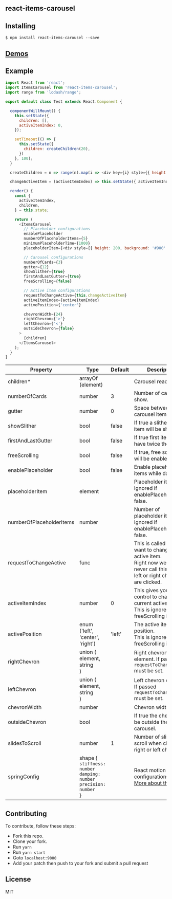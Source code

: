 react-items-carousel
---------------

Installing
------------
```
$ npm install react-items-carousel --save
```

[Demos](http://www.bitriddler.com/playground/items-carousel)
--------------

Example
--------------

```javascript
import React from 'react';
import ItemsCarousel from 'react-items-carousel';
import range from 'lodash/range';

export default class Test extends React.Component {

  componentWillMount() {
    this.setState({
      children: [],
      activeItemIndex: 0,
    });

    setTimeout(() => {
      this.setState({
        children: createChildren(20),
      })
    }, 100);
  }

  createChildren = n => range(n).map(i => <div key={i} style={{ height: 200, background: '#333' }}>{i}</div>);

  changeActiveItem = (activeItemIndex) => this.setState({ activeItemIndex });

  render() {
    const {
      activeItemIndex,
      children,
    } = this.state;

    return (
      <ItemsCarousel
        // Placeholder configurations
        enablePlaceholder
        numberOfPlaceholderItems={5}
        minimumPlaceholderTime={1000}
        placeholderItem={<div style={{ height: 200, background: '#900' }}>Placeholder</div>}

        // Carousel configurations
        numberOfCards={3}
        gutter={12}
        showSlither={true}
        firstAndLastGutter={true}
        freeScrolling={false}

        // Active item configurations
        requestToChangeActive={this.changeActiveItem}
        activeItemIndex={activeItemIndex}
        activePosition={'center'}

        chevronWidth={24}
        rightChevron={'>'}
        leftChevron={'<'}
        outsideChevron={false}
      >
        {children}
      </ItemsCarousel>
    );  
  }
} 
```



| Property | Type | Default | Description |
| --- | --- | --- | --- |
| children* | arrayOf (element) |  | Carousel react items. |
| numberOfCards | number | 3 | Number of cards to show. |
| gutter | number | 0 | Space between carousel items. |
| showSlither | bool | false | If true a slither of next item will be showed. |
| firstAndLastGutter | bool | false | If true first item will have twice the |
| freeScrolling | bool | false | If true, free scrolling will be enabled. |
| enablePlaceholder | bool | false | Enable placeholder items while data loads |
| placeholderItem | element |  | Placeholder item. Ignored if enablePlaceholder is false. |
| numberOfPlaceholderItems | number |  | Number of placeholder items. Ignored if enablePlaceholder is false. |
| requestToChangeActive | func |  | This is called when we want to change the active item.<br />Right now we will never call this unless a left or right chevrons are clicked. |
| activeItemIndex | number | 0 | This gives you the control to change the current active item.<br />This is ignored if freeScrolling is true. |
| activePosition | enum ('left', 'center', 'right') | 'left' | The active item position.<br />This is ignored if freeScrolling is true. |
| rightChevron | union (<br />element,<br />string<br />) |  | Right chevron element. If passed `requestToChangeActive` must be set. |
| leftChevron | union (<br />element,<br />string<br />) |  | Left chevron element. If passed `requestToChangeActive` must be set. |
| chevronWidth | number |  | Chevron width. |
| outsideChevron | bool |  | If true the chevron will be outside the carousel. |
| slidesToScroll | number | 1 | Number of slides to scroll when clicked on right or left chevron. |
| springConfig | shape {<br />`stiffness: number`<br />`damping: number`<br />`precision: number`<br />} |  | React motion configurations.<br />[More about this here](https://github.com/chenglou/react-motion#--spring-val-number-config-springhelperconfig--opaqueconfig) |

Contributing
--------------
To contribute, follow these steps:
- Fork this repo.
- Clone your fork.
- Run `yarn`
- Run `yarn start`
- Goto `localhost:9000`
- Add your patch then push to your fork and submit a pull request

License
---------
MIT